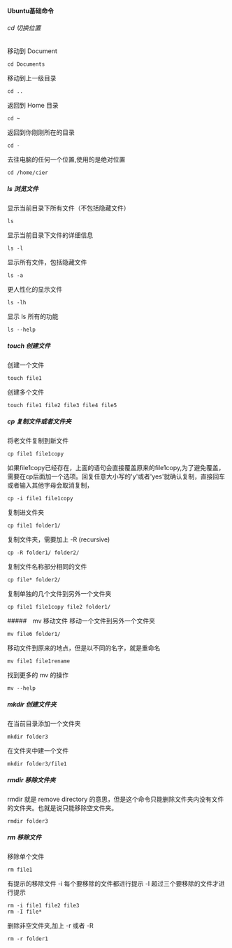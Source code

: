 #### Ubuntu基础命令
###### cd 切换位置
移动到 Document
```
cd Documents
```
移动到上一级目录
```
cd ..
```
返回到 Home 目录
```
cd ~
```
返回到你刚刚所在的目录
```
cd -
```
去往电脑的任何一个位置,使用的是绝对位置
```
cd /home/cier
```
##### ls 浏览文件
显示当前目录下所有文件（不包括隐藏文件）
```
ls
```
显示当前目录下文件的详细信息
```
ls -l
```
显示所有文件，包括隐藏文件
```
ls -a
```
更人性化的显示文件
```
ls -lh
```
显示 ls 所有的功能
```
ls --help
```
##### touch 创建文件
创建一个文件
```
touch file1
```
创建多个文件
```
touch file1 file2 file3 file4 file5
```
##### cp 复制文件或者文件夹
将老文件复制到新文件
```
cp file1 file1copy
```
如果file1copy已经存在，上面的语句会直接覆盖原来的file1copy,为了避免覆盖，需要在cp后面加一个选项。回复任意大小写的'y'或者'yes'就确认复制，直接回车或者输入其他字母会取消复制，
```
cp -i file1 file1copy
```
复制进文件夹
```
cp file1 folder1/
```
复制文件夹，需要加上 -R (recursive)
```
cp -R folder1/ folder2/
```
复制文件名称部分相同的文件
```
cp file* folder2/
```
复制单独的几个文件到另外一个文件夹
```
cp file1 file1copy file2 folder1/
```
#####　mv 移动文件
移动一个文件到另外一个文件夹
```
mv file6 folder1/
```
移动文件到原来的地点，但是以不同的名字，就是重命名
```
mv file1 file1rename
```
找到更多的 mv 的操作
```
mv --help
```
##### mkdir 创建文件夹
在当前目录添加一个文件夹
```
mkdir folder3
```
在文件夹中建一个文件
```
mkdir folder3/file1
```
##### rmdir 移除文件夹
rmdir 就是 remove directory 的意思，但是这个命令只能删除文件夹内没有文件的文件夹。也就是说只能移除空文件夹。
```
rmdir folder3
```
##### rm 移除文件
移除单个文件
```
rm file1
```
有提示的移除文件
-i 每个要移除的文件都进行提示
-I 超过三个要移除的文件才进行提示
```
rm -i file1 file2 file3
rm -I file*
```
删除非空文件夹,加上 -r 或者 -R
```
rm -r folder1 
```
